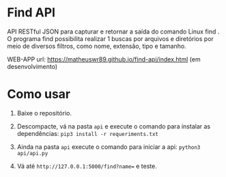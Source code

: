 # Find API
API RESTful JSON para capturar e retornar a saída do comando Linux find . O programa find possibilita realizar 1 buscas por arquivos e diretórios por meio de diversos filtros, como nome, extensão, tipo e tamanho.

WEB-APP url: <a target="__blank">https://matheuswr89.github.io/find-api/index.html</a> (em desenvolvimento)
# Como usar
1. Baixe o repositório.

2. Descompacte, vá na pasta ```api``` e execute o comando para instalar as dependências: ```pip3 install -r requeriments.txt```

3. Ainda na pasta ```api``` execute o comando para iniciar a api: ```python3 api/api.py```

4. Vá até ```http://127.0.0.1:5000/find?name=``` e teste.

